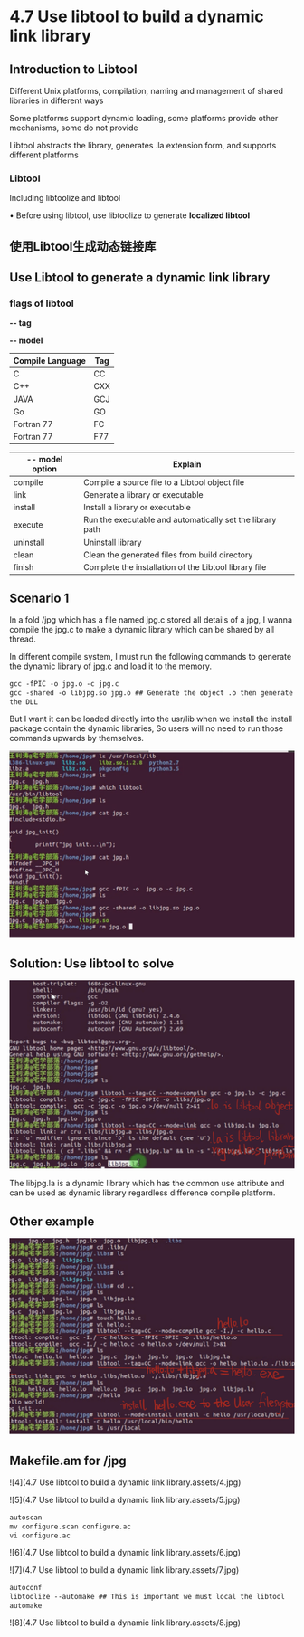 # 4.7 Use libtool to build a dynamic link library

## Introduction to Libtool

Different Unix platforms, compilation, naming and management of shared libraries in different ways

Some platforms support dynamic loading, some platforms provide other mechanisms, some do not provide

Libtool abstracts the library, generates .la extension form, and supports different platforms

### Libtool

Including libtoolize and libtool

• Before using libtool, use libtoolize to generate **localized libtool**

## 使用Libtool生成动态链接库

## Use Libtool to generate a dynamic link library

### flags of libtool

**-- tag** 

**-- model**

| Compile Language | Tag  |
| ---------------- | ---- |
| C                | CC   |
| C++              | CXX  |
| JAVA             | GCJ  |
| Go               | GO   |
| Fortran 77       | FC   |
| Fortran 77       | F77  |

| -- model option | Explain                                                   |
| --------------- | --------------------------------------------------------- |
| compile         | Compile a source file to a Libtool object file            |
| link            | Generate a library or executable                          |
| install         | Install a library or executable                           |
| execute         | Run the executable and automatically set the library path |
| uninstall       | Uninstall library                                         |
| clean           | Clean the generated files from build directory            |
| finish          | Complete the installation of the Libtool library file     |

## Scenario 1

In a fold /jpg which has a file named jpg.c stored all details of a jpg, I wanna compile the jpg.c to make a dynamic library which can be shared by all thread.

In different compile system, I must run the following commands to generate the dynamic library of jpg.c and load it to the memory.

```
gcc -fPIC -o jpg.o -c jpg.c
gcc -shared -o libjpg.so jpg.o ## Generate the object .o then generate the DLL
```

But I want it can be loaded directly into the usr/lib when we install the install package contain the dynamic libraries, So users will no need to run those commands upwards by themselves.

![1](https://github.com/knightsummon/Makefile/blob/master/4.7%20Use%20libtool%20to%20build%20a%20dynamic%20link%20library.assets/1.jpg)

## Solution: Use libtool to solve

![2](https://github.com/knightsummon/Makefile/blob/master/4.7%20Use%20libtool%20to%20build%20a%20dynamic%20link%20library.assets/2.jpg)

The libjpg.la is a dynamic library which has the common use attribute and can be used as dynamic library regardless difference compile platform.

## Other example

![3](https://github.com/knightsummon/Makefile/blob/master/4.7%20Use%20libtool%20to%20build%20a%20dynamic%20link%20library.assets/3.jpg)

## Makefile.am for /jpg

![4](4.7 Use libtool to build a dynamic link library.assets/4.jpg)

![5](4.7 Use libtool to build a dynamic link library.assets/5.jpg)

```
autoscan
mv configure.scan configure.ac
vi configure.ac
```

![6](4.7 Use libtool to build a dynamic link library.assets/6.jpg)

![7](4.7 Use libtool to build a dynamic link library.assets/7.jpg)

```
autoconf
libtoolize --automake ## This is important we must local the libtool
automake
```

![8](4.7 Use libtool to build a dynamic link library.assets/8.jpg)
